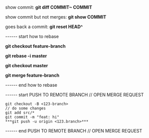 show commit: **git diff COMMIT~ COMMIT**

show commit but not merges: **git show COMMIT**

goes back a commit: **git reset HEAD^**

------ start how to rebase

**git checkout feature-branch**

**git rebase -i master**

**git checkout master**

**git merge feature-branch**

------ end how to rebase


------ start PUSH TO REMOTE BRANCH // OPEN MERGE REQUEST
```
git checkout -B <123-branch>  
// do some changes  
git add src/*  
git commit -m "feat: hi"  
***git push -u origin <123.branch>***
```
------ end PUSH TO REMOTE BRANCH // OPEN MERGE REQUEST
